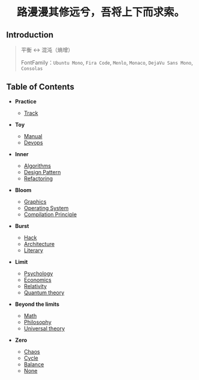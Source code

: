 <h1 style="text-align:center"> 路漫漫其修远兮，吾将上下而求索。</h1>

## Introduction

> 平衡 ↔ 混沌（熵增）
>
> FontFamily：`Ubuntu Mono`, `Fira Code`, `Menlo`, `Monaco`, `DejaVu Sans Mono`, `Consolas`

## Table of Contents

+ **Practice**
  + [Track](/docs/Track/Main.md)

+ **Toy**
  + [Manual](/docs/Manual/Main.md)
  + [Devops](/docs/Devops/Main.md)
  
+ **Inner**
  + [Algorithms](/docs/Algorithms/Main.md)
  + [Design Pattern](/docs/DesignPattern/Main.md)
  + [Refactoring](/docs/Refactoring/Main.md)
  
+ **Bloom**
  + [Graphics]()
  + [Operating System](/docs/System/Main.md)
  + [Compilation Principle]()
  
+ **Burst**
  + [Hack](/docs/Hack/Main.md)
  + [Architecture](/docs/Architecture/Main.md)
  + [Literary](/docs/Literary/Main.md)
  
+ **Limit**
  + [Psychology](/docs/Psychology/main.md)
  + [Economics]()
  + [Relativity]()
  + [Quantum theory]()
  
+ **Beyond the limits**
  + [Math]()
  + [Philosophy]()
  + [Universal theory]()
  
+ **Zero**
  + [Chaos]()
  + [Cycle]()
  + [Balance]()
  + [None]()

    
